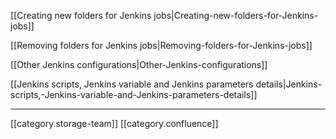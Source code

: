 [[Creating new folders for Jenkins jobs|Creating-new-folders-for-Jenkins-jobs]]

[[Removing folders for Jenkins jobs|Removing-folders-for-Jenkins-jobs]]

[[Other Jenkins configurations|Other-Jenkins-configurations]]

[[Jenkins scripts, Jenkins variable and Jenkins parameters details|Jenkins-scripts,-Jenkins-variable-and-Jenkins-parameters-details]]



*****

[[category.storage-team]] 
[[category.confluence]] 
